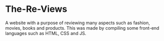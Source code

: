 # The-Re-Views
A website with a purpose of reviewing many aspects such as fashion, movies, books and products. This was made by compiling some front-end languages such as HTML, CSS and JS. 
